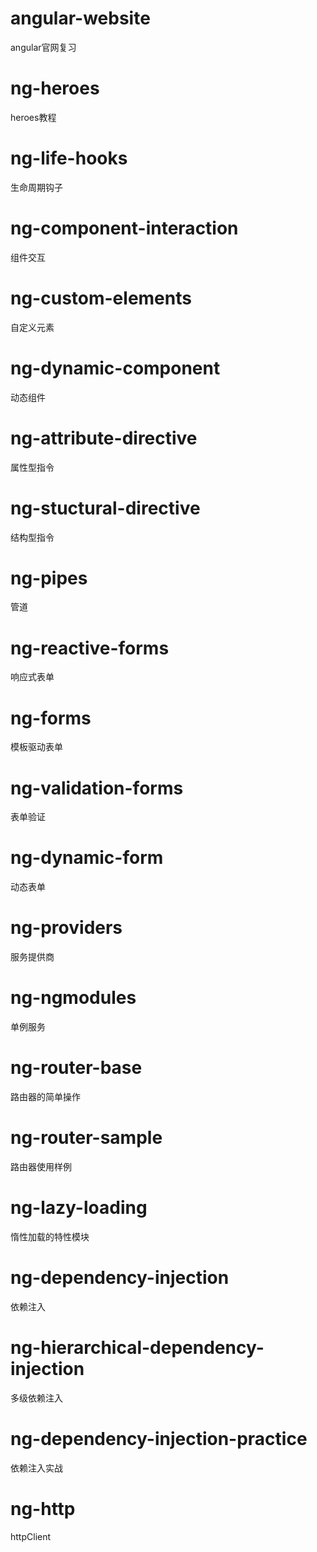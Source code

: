 # angular-website
angular官网复习

# ng-heroes
heroes教程

# ng-life-hooks
生命周期钩子

# ng-component-interaction
组件交互

# ng-custom-elements
自定义元素

# ng-dynamic-component
动态组件

# ng-attribute-directive
属性型指令

# ng-stuctural-directive
结构型指令

# ng-pipes
管道

# ng-reactive-forms
响应式表单

# ng-forms
模板驱动表单

# ng-validation-forms
表单验证

# ng-dynamic-form
动态表单

# ng-providers
服务提供商

# ng-ngmodules
单例服务

# ng-router-base
路由器的简单操作

# ng-router-sample
路由器使用样例

# ng-lazy-loading
惰性加载的特性模块

# ng-dependency-injection
依赖注入

# ng-hierarchical-dependency-injection
多级依赖注入

# ng-dependency-injection-practice
依赖注入实战

# ng-http
httpClient